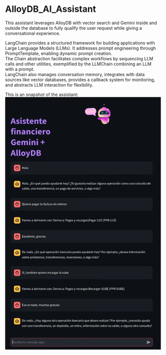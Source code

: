 # AlloyDB_AI_Assistant
This assistant leverages AlloyDB with vector search and Gemini inside and outside the database to fully qualify the user request while giving a conversational experience.

LangChain provides a structured framework for building applications with Large Language Models (LLMs).  It addresses prompt engineering through PromptTemplate, enabling dynamic prompt creation.  
The Chain abstraction facilitates complex workflows by sequencing LLM calls and other utilities, exemplified by the LLMChain combining an LLM with a prompt.  
LangChain also manages conversation memory, integrates with data sources like vector databases, provides a callback system for monitoring, and abstracts LLM interaction for flexibility.  

This is an snapshot of the assistant:
![alt text](https://github.com/javierbarthe/AlloyDB_AI_Assistant/blob/aeff94310063e5669804278ec4655bae15d49ef0/Snapshot.png?raw=true)
